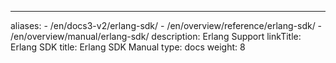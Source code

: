 ---
aliases:
    - /en/docs3-v2/erlang-sdk/
    - /en/overview/reference/erlang-sdk/
    - /en/overview/manual/erlang-sdk/
description: Erlang Support
linkTitle: Erlang SDK
title: Erlang SDK Manual
type: docs
weight: 8
###

